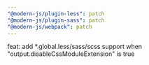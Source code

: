 ```yaml
---
"@modern-js/plugin-less": patch
"@modern-js/plugin-sass": patch
"@modern-js/webpack": patch
---
```


feat: add \*.global.less/sass/scss support when "output.disableCssModuleExtension" is true

